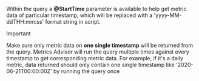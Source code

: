 Within the query a **@StartTime** parameter is available to help get metric data of particular timestamp, which will be replaced with a 'yyyy-MM-ddTHH:mm:ss' format string in script. 

> [!IMPORTANT]
> Make sure only metric data on **one single timestamp** will be returned from the query. Metrics Advisor will run the query multiple times against every timestamp to get corresponding metric data. For example, if it's a daily metric, data returned should only contain one single timestamp like '2020-06-21T00:00:00Z' by running the query once 
